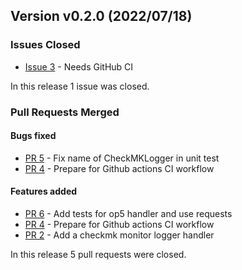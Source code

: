 ## Version v0.2.0 (2022/07/18)

### Issues Closed

* [Issue 3](https://github.com/pytroll/pytroll-monitor/issues/3) - Needs GitHub CI

In this release 1 issue was closed.

### Pull Requests Merged

#### Bugs fixed

* [PR 5](https://github.com/pytroll/pytroll-monitor/pull/5) - Fix name of CheckMKLogger in unit test
* [PR 4](https://github.com/pytroll/pytroll-monitor/pull/4) - Prepare for Github actions CI workflow

#### Features added

* [PR 6](https://github.com/pytroll/pytroll-monitor/pull/6) - Add tests for op5 handler and use requests
* [PR 4](https://github.com/pytroll/pytroll-monitor/pull/4) - Prepare for Github actions CI workflow
* [PR 2](https://github.com/pytroll/pytroll-monitor/pull/2) - Add a checkmk monitor logger handler

In this release 5 pull requests were closed.

